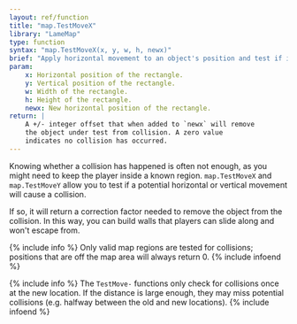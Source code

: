 ```yaml
---
layout: ref/function
title: "map.TestMoveX"
library: "LameMap"
type: function
syntax: "map.TestMoveX(x, y, w, h, newx)"
brief: "Apply horizontal movement to an object's position and test if it will collide."
param:
    x: Horizontal position of the rectangle.
    y: Vertical position of the rectangle.
    w: Width of the rectangle.
    h: Height of the rectangle.
    newx: New horizontal position of the rectangle.
return: |
    A +/- integer offset that when added to `newx` will remove
    the object under test from collision. A zero value
    indicates no collision has occurred.
---
```


Knowing whether a collision has happened is often not enough, 
as you might need to keep the player inside a known region. 
`map.TestMoveX` and `map.TestMoveY` allow you to test if a 
potential horizontal or vertical movement will cause a 
collision.

If so, it will return a correction factor needed to remove 
the object from the collision. In this way, you can build 
walls that players can slide along and won't escape from.

{% include info %}
Only valid map regions are tested for collisions; positions that are off the map area will always return 0.
{% include infoend %}

{% include info %}
The `TestMove-` functions only check for collisions once at the new location. If the distance is large enough, they may miss potential collisions (e.g. halfway
between the old and new locations).
{% include infoend %}
